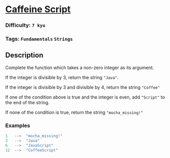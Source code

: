 # [Caffeine Script](https://www.codewars.com/kata/5434283682b0fdb0420000e6)

### Difficulty: `7 kyu`

### Tags: `Fundamentals` `Strings`

## Description

Complete the function which takes a non-zero integer as its argument.

If the integer is divisible by 3, return the string `"Java"`.

If the integer is divisible by 3 and divisible by 4, return the string `"Coffee"`

If one of the condition above is true and the integer is even, add `"Script"` to the end of the string.

If none of the condition is true, return the string `"mocha_missing!"`

### Examples

```js
1   -->  "mocha_missing!"
3   -->  "Java"
6   -->  "JavaScript"
12  -->  "CoffeeScript"
```